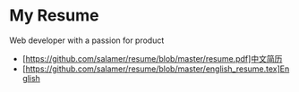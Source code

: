 # My Resume

Web developer with a passion for product

* [https://github.com/salamer/resume/blob/master/resume.pdf]中文简历
* [https://github.com/salamer/resume/blob/master/english_resume.tex]English